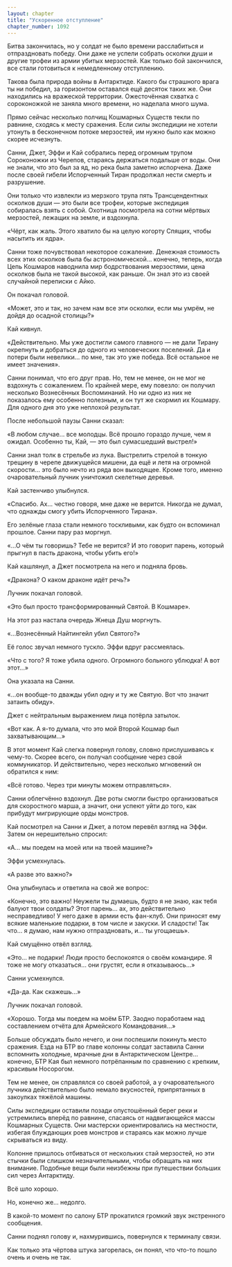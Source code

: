 ```yaml
---
layout: chapter
title: "Ускоренное отступление"
chapter_number: 1092
---
```


Битва закончилась, но у солдат не было времени расслабиться и отпраздновать победу. Они даже не успели собрать осколки души и другие трофеи из армии убитых мерзостей. Как только бой закончился, все стали готовиться к немедленному отступлению.

Такова была природа войны в Антарктиде. Какого бы страшного врага ты ни победил, за горизонтом оставался ещё десяток таких же. Они находились на вражеской территории. Ожесточённая схватка с сороконожкой не заняла много времени, но наделала много шума.

Прямо сейчас несколько полчищ Кошмарных Существ текли по равнине, сходясь к месту сражения. Если силы экспедиции не хотели утонуть в бесконечном потоке мерзостей, им нужно было как можно скорее исчезнуть.

Санни, Джет, Эффи и Кай собрались перед огромным трупом Сороконожки из Черепов, стараясь держаться подальше от воды. Они не знали, что это был за яд, но река была заметно испорчена. Даже после своей гибели Испорченный Тиран продолжал нести смерть и разрушение.

Они только что извлекли из мерзкого трупа пять Трансцендентных осколков души — это были все трофеи, которые экспедиция собиралась взять с собой. Охотница посмотрела на сотни мёртвых мерзостей, лежащих на земле, и вздохнула.

«Чёрт, как жаль. Этого хватило бы на целую когорту Спящих, чтобы насытить их ядра».

Санни тоже почувствовал некоторое сожаление. Денежная стоимость всех этих осколков была бы астрономической... конечно, теперь, когда Цепь Кошмаров наводнила мир бодрствования мерзостями, цена осколков была не такой высокой, как раньше. Он знал это из своей случайной переписки с Айко.

Он покачал головой.

«Может, это и так, но зачем нам все эти осколки, если мы умрём, не дойдя до осадной столицы?»

Кай кивнул.

«Действительно. Мы уже достигли самого главного — не дали Тирану окрепнуть и добраться до одного из человеческих поселений. Да и потери были невелики... по мне, так это уже победа. Всё остальное не имеет значения».

Санни понимал, что его друг прав. Но, тем не менее, он не мог не вздохнуть с сожалением. По крайней мере, ему повезло: он получил несколько Вознесённых Воспоминаний. Но ни одно из них не показалось ему особенно полезным, и он тут же скормил их Кошмару. Для одного дня это уже неплохой результат.

После небольшой паузы Санни сказал:

«В любом случае... все молодцы. Всё прошло гораздо лучше, чем я ожидал. Особенно ты, Кай, — это был сумасшедший выстрел!»

Санни знал толк в стрельбе из лука. Выстрелить стрелой в тонкую трещину в черепе движущейся мишени, да ещё и летя на огромной скорости... это было нечто из ряда вон выходящее. Кроме того, именно очаровательный лучник уничтожил скелетные деревья.

Кай застенчиво улыбнулся.

«Спасибо. Ах... честно говоря, мне даже не верится. Никогда не думал, что однажды смогу убить Испорченного Тирана».

Его зелёные глаза стали немного тоскливыми, как будто он вспоминал прошлое. Санни пару раз моргнул.

«...О чём ты говоришь? Тебе не верится? И это говорит парень, который прыгнул в пасть дракона, чтобы убить его!»

Кай кашлянул, а Джет посмотрела на него и подняла бровь.

«Дракона? О каком драконе идёт речь?»

Лучник покачал головой.

«Это был просто трансформированный Святой. В Кошмаре».

На этот раз настала очередь Жнеца Душ моргнуть.

«...Вознесённый Найтингейл убил Святого?»

Её голос звучал немного тускло. Эффи вдруг рассмеялась.

«Что с того? Я тоже убила одного. Огромного больного ублюдка! А вот этот...»

Она указала на Санни.

«...он вообще-то дважды убил одну и ту же Святую. Вот что значит затаить обиду».

Джет с нейтральным выражением лица потёрла затылок.

«Вот как. А я-то думала, что это мой Второй Кошмар был захватывающим...»

В этот момент Кай слегка повернул голову, словно прислушиваясь к чему-то. Скорее всего, он получал сообщение через свой коммуникатор. И действительно, через несколько мгновений он обратился к ним:

«Всё готово. Через три минуты можем отправляться».

Санни облегчённо вздохнул. Две роты смогли быстро организоваться для скоростного марша, а значит, они успеют уйти до того, как прибудут мигрирующие орды монстров.

Кай посмотрел на Санни и Джет, а потом перевёл взгляд на Эффи. Затем он нерешительно спросил:

«А... мы поедем на моей или на твоей машине?»

Эффи усмехнулась.

«А разве это важно?»

Она улыбнулась и ответила на свой же вопрос:

«Конечно, это важно! Неужели ты думаешь, будто я не знаю, как тебя балуют твои солдаты? Этот парень... ах, это действительно несправедливо! У него даже в армии есть фан-клуб. Они приносят ему всякие маленькие подарки, в том числе и закуски. И сладости! Так что... я думаю, нам нужно отпраздновать, и... ты угощаешь».

Кай смущённо отвёл взгляд.

«Это... не подарки! Люди просто беспокоятся о своём командире. Я тоже не могу отказаться... они грустят, если я отказываюсь...»

Санни усмехнулся.

«Да-да. Как скажешь...»

Лучник покачал головой.

«Хорошо. Тогда мы поедем на моём БТР. Заодно поработаем над составлением отчёта для Армейского Командования...»

Больше обсуждать было нечего, и они поспешили покинуть место сражения. Езда на БТР во главе колонны солдат заставила Санни вспомнить холодные, мрачные дни в Антарктическом Центре... конечно, БТР Кая был немного потрёпанным по сравнению с крепким, красивым Носорогом.

Тем не менее, он справлялся со своей работой, а у очаровательного лучника действительно было немало вкусностей, припрятанных в закоулках тяжёлой машины.

Силы экспедиции оставили позади опустошённый берег реки и устремились вперёд по равнине, спасаясь от надвигающейся массы Кошмарных Существ. Они мастерски ориентировались на местности, избегая блуждающих роев монстров и стараясь как можно лучше скрываться из виду.

Колонне пришлось отбиваться от нескольких стай мерзостей, но эти стычки были слишком незначительными, чтобы обращать на них внимание. Подобные вещи были неизбежны при путешествии больших сил через Антарктиду.

Всё шло хорошо.

Но, конечно же... недолго.

В какой-то момент по салону БТР прокатился громкий звук экстренного сообщения.

Санни поднял голову и, нахмурившись, повернулся к терминалу связи.

Как только эта чёртова штука загорелась, он понял, что что-то пошло очень и очень не так.